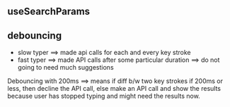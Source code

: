 
## useSearchParams 

## debouncing 
- slow typer ==> made api calls for each and every key stroke
- fast typer ==> made API calls after some particular duration ==> do not going to need much suggestions

Debouncing with 200ms ==> means if diff b/w two key strokes if 200ms or less, then decline the API call, else make an API call and show the results because user has stopped typing and might need the results now.
